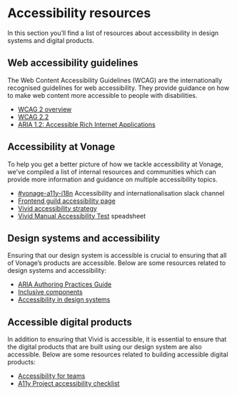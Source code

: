 # Accessibility resources

In this section you’ll find a list of resources about accessibility in design systems and digital products.

## Web accessibility guidelines

The Web Content Accessibility Guidelines (WCAG) are the internationally recognised guidelines for web accessibility. They provide guidance on how to make web content more accessible to people with disabilities.

- [WCAG 2 overview](https://www.w3.org/WAI/standards-guidelines/wcag/)
- [WCAG 2.2](https://www.w3.org/TR/WCAG22/)
- [ARIA 1.2: Accessible Rich Internet Applications](https://www.w3.org/TR/wai-aria/)

## Accessibility at Vonage

To help you get a better picture of how we tackle accessibility at Vonage, we've compiled a list of internal resources and communities which can provide more information and guidance on multiple accessibility topics.

- [#vonage-a11y-i18n]() Accessibility and internationalisation slack channel
- [Frontend guild accessibility page](https://confluence.vonage.com/display/CCARCH/Accessibility)
- [Vivid accessibility strategy](https://confluence.vonage.com/display/VIVID/Accessibility+strategy)
- [Vivid Manual Accessibility Test](https://docs.google.com/spreadsheets/d/1UKyHg9DBqP8szAEbksoyfZab6G7lf98D0QWF9451aoU/edit#gid=1175911860) speadsheet

## Design systems and accessibility

Ensuring that our design system is accessible is crucial to ensuring that all of Vonage’s products are accessible. Below are some resources related to design systems and accessibility:

- [ARIA Authoring Practices Guide](https://www.w3.org/WAI/ARIA/apg/)
- [Inclusive components](https://inclusive-components.design/)
- [Accessibility in design systems](https://tetralogical.com/blog/2022/06/24/accessible-design-systems/)

## Accessible digital products

In addition to ensuring that Vivid is accessible, it is essential to ensure that the digital products that are built using our design system are also accessible. Below are some resources related to building accessible digital products:

- [Accessibility for teams](https://accessibility.digital.gov/)
- [A11y Project accessibility checklist](https://www.a11yproject.com/checklist/)